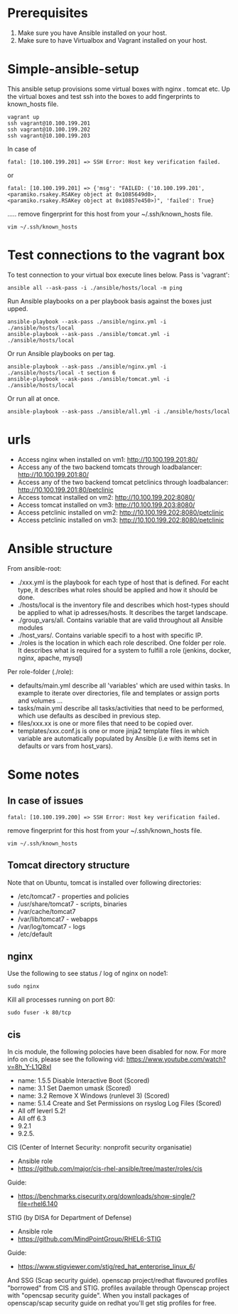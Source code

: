# Prerequisites
1. Make sure you have Ansible installed on your host.
2. Make sure to have Virtualbox and Vagrant installed on your host.

# Simple-ansible-setup

This ansible setup provisions some virtual boxes with nginx . tomcat etc.
Up the virtual boxes and test ssh into the boxes to add fingerprints to known_hosts file.
```
vagrant up
ssh vagrant@10.100.199.201
ssh vagrant@10.100.199.202
ssh vagrant@10.100.199.203
```

In case of
```
fatal: [10.100.199.201] => SSH Error: Host key verification failed.
```
or
```
fatal: [10.100.199.201] => {'msg': "FAILED: ('10.100.199.201', <paramiko.rsakey.RSAKey object at 0x1085649d0>, <paramiko.rsakey.RSAKey object at 0x10857e450>)", 'failed': True}
```

..... remove fingerprint for this host from your ~/.ssh/known_hosts file.
```
vim ~/.ssh/known_hosts
```

# Test connections to the vagrant box

To test connection to your virtual box execute lines below. Pass is 'vagrant':
```
ansible all --ask-pass -i ./ansible/hosts/local -m ping
```

Run Ansible playbooks on a per playbook basis against the boxes just upped. 
```
ansible-playbook --ask-pass ./ansible/nginx.yml -i ./ansible/hosts/local
ansible-playbook --ask-pass ./ansible/tomcat.yml -i ./ansible/hosts/local
```

Or run Ansible playbooks on per tag. 
```
ansible-playbook --ask-pass ./ansible/nginx.yml -i ./ansible/hosts/local -t section 6
ansible-playbook --ask-pass ./ansible/tomcat.yml -i ./ansible/hosts/local
```


Or run all at once. 
```
ansible-playbook --ask-pass ./ansible/all.yml -i ./ansible/hosts/local
```

# urls
- Access nginx when installed on vm1: http://10.100.199.201:80/
- Access any of the two backend tomcats through loadbalancer: http://10.100.199.201:80/
- Access any of the two backend tomcat petclinics through loadbalancer: http://10.100.199.201:80/petclinic
- Access tomcat installed on vm2: http://10.100.199.202:8080/
- Access tomcat installed on vm3: http://10.100.199.203:8080/
- Access petclinic installed on vm2: http://10.100.199.202:8080/petclinic
- Access petclinic installed on vm3: http://10.100.199.202:8080/petclinic


# Ansible structure
From ansible-root:
- ./xxx.yml is the playbook for each type of host that is defined. For eacht type, it describes what roles should be applied and how it should be done.
- ./hosts/local is the inventory file and describes which host-types should be applied to what ip adresses/hosts. It describes the target landscape.
- ./group_vars/all. Contains variable that are valid throughout all Ansible modules
- ./host_vars/<ip>. Contains variable specifi to a host with specific IP.
- ./roles is the location in which each role described. One folder per role. It describes what is required for a system to fulfill a  role (jenkins, docker, nginx, apache, mysql)

Per role-folder (./role):
 - defaults/main.yml describe all 'variables' which are used within tasks. In example to iterate over directories, file and templates or assign ports and volumes ...
 - tasks/main.yml describe all tasks/activities that need to be performed, which use defaults as descibed in previous step.
 - files/xxx.xx is one or more files that need to be copied over.
 - templates/xxx.conf.js is one or more jinja2 template files in which variable are automatically populated by Ansible (i.e with items set in defaults or vars from host_vars).


# Some notes

## In case of issues 
```
fatal: [10.100.199.200] => SSH Error: Host key verification failed.
```
remove fingerprint for this host from your ~/.ssh/known_hosts file.
```
vim ~/.ssh/known_hosts
```

## Tomcat directory structure
Note that on Ubuntu, tomcat is installed over following directories:
- /etc/tomcat7 - properties and policies
- /usr/share/tomcat7 - scripts, binaries
- /var/cache/tomcat7
- /var/lib/tomcat7 - webapps
- /var/log/tomcat7 - logs
- /etc/default

## nginx
Use the following to see status / log of nginx on node1:
```
sudo nginx
```

Kill all processes running on port 80:
```
sudo fuser -k 80/tcp
```

## cis
In cis module, the following polocies have been disabled for now.
For more info on cis, please see the following vid: https://www.youtube.com/watch?v=8h_Y-L1Q8xI

 - name: 1.5.5 Disable Interactive Boot (Scored)
 - name: 3.1 Set Daemon umask (Scored)
 - name: 3.2 Remove X Windows (runlevel 3) (Scored)
 - name: 5.1.4 Create and Set Permissions on rsyslog Log Files (Scored)
 - All off leverl 5.2!
 - All off 6.3
 - 9.2.1
 - 9.2.5.

CIS (Center of Internet Security: nonprofit security organisatie)
- Ansible role
- https://github.com/major/cis-rhel-ansible/tree/master/roles/cis

Guide:
- https://benchmarks.cisecurity.org/downloads/show-single/?file=rhel6.140

STIG (by DISA for Department of Defense)
- Ansible role
- https://github.com/MindPointGroup/RHEL6-STIG

Guide:
- https://www.stigviewer.com/stig/red_hat_enterprise_linux_6/

And SSG (Scap security guide).
openscap project/redhat flavoured profiles "borrowed" from CIS and STIG.
profiles available through  Openscap project with "opencsap security guide".
When you install packages of openscap/scap security guide on redhat you'll get stig profiles for free. 
